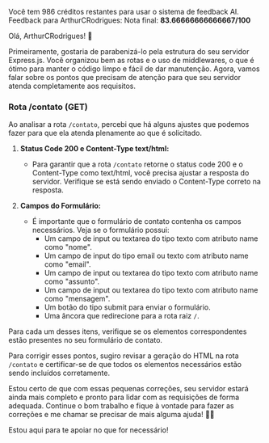 Você tem 986 créditos restantes para usar o sistema de feedback AI.
Feedback para ArthurCRodrigues:
Nota final: **83.66666666666667/100**

Olá, ArthurCRodrigues! 👋

Primeiramente, gostaria de parabenizá-lo pela estrutura do seu servidor Express.js. Você organizou bem as rotas e o uso de middlewares, o que é ótimo para manter o código limpo e fácil de dar manutenção. Agora, vamos falar sobre os pontos que precisam de atenção para que seu servidor atenda completamente aos requisitos.

### **Rota /contato (GET)**
Ao analisar a rota `/contato`, percebi que há alguns ajustes que podemos fazer para que ela atenda plenamente ao que é solicitado.

1. **Status Code 200 e Content-Type text/html:**
   - Para garantir que a rota `/contato` retorne o status code 200 e o Content-Type como text/html, você precisa ajustar a resposta do servidor. Verifique se está sendo enviado o Content-Type correto na resposta.

2. **Campos do Formulário:**
   - É importante que o formulário de contato contenha os campos necessários. Veja se o formulário possui:
     - Um campo de input ou textarea do tipo texto com atributo name como "nome".
     - Um campo de input do tipo email ou texto com atributo name como "email".
     - Um campo de input ou textarea do tipo texto com atributo name como "assunto".
     - Um campo de input ou textarea do tipo texto com atributo name como "mensagem".
     - Um botão do tipo submit para enviar o formulário.
     - Uma âncora que redirecione para a rota raiz `/`.

Para cada um desses itens, verifique se os elementos correspondentes estão presentes no seu formulário de contato.

Para corrigir esses pontos, sugiro revisar a geração do HTML na rota `/contato` e certificar-se de que todos os elementos necessários estão sendo incluídos corretamente.

Estou certo de que com essas pequenas correções, seu servidor estará ainda mais completo e pronto para lidar com as requisições de forma adequada. Continue o bom trabalho e fique à vontade para fazer as correções e me chamar se precisar de mais alguma ajuda! 💪✨

Estou aqui para te apoiar no que for necessário!